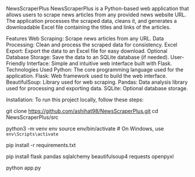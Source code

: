 NewsScraperPlus
NewsScraperPlus is a Python-based web application that allows users to scrape news articles from any provided news website URL. 
The application processes the scraped data, cleans it, and generates a downloadable Excel file containing the titles and links of the articles.

Features
Web Scraping: Scrape news articles from any URL.
Data Processing: Clean and process the scraped data for consistency.
Excel Export: Export the data to an Excel file for easy download.
Optional Database Storage: Save the data to an SQLite database (if needed).
User-Friendly Interface: Simple and intuitive web interface built with Flask.
Technologies Used
Python: The core programming language used for the application.
Flask: Web framework used to build the web interface.
BeautifulSoup: Library used for web scraping.
Pandas: Data analysis library used for processing and exporting data.
SQLite: Optional database storage.
                                                                
Installation:
To run this project locally, follow these steps:


git clone https://github.com/ashihat98/NewsScraperPlus.git
cd NewsScraperPlus/src

python3 -m venv env
source env/bin/activate  # On Windows, use `env\Scripts\activate`

pip install -r requirements.txt

pip install flask pandas sqlalchemy beautifulsoup4 requests openpyxl

python app.py
